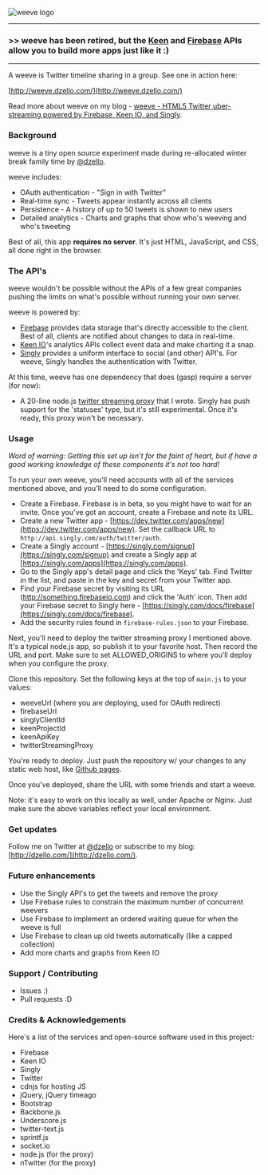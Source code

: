 ![weeve logo](https://raw.github.com/dzello/weeve/master/www/images/weeve.png "Weeve logo")

---

### >> weeve has been retired, but the [Keen](https://keen.io) and [Firebase](https://firebase.com) APIs allow you to build more apps just like it :)

---

A weeve is Twitter timeline sharing in a group. See one in action here:

[http://weeve.dzello.com/](http://weeve.dzello.com/)

Read more about weeve on my blog - [weeve - HTML5 Twitter uber-streaming powered by Firebase, Keen IO, and Singly](https://dzello.com/blog/2012/12/24/weeve-html5-twitter-uber-streaming-powered-by-firebase-keenio-and-singly/).

### Background

weeve is a tiny open source experiment made during re-allocated winter break
family time by [@dzello](https://twitter.com/dzello).

weeve includes:

* OAuth authentication - "Sign in with Twitter"
* Real-time sync - Tweets appear instantly across all clients
* Persistence - A history of up to 50 tweets is shown to new users
* Detailed analytics - Charts and graphs that show who's weeving and who's tweeting

Best of all, this app **requires no server**. It's just HTML, JavaScript, and CSS, all done right in the browser.

### The API's

weeve wouldn't be possible without the APIs of a few great companies pushing the limits on
what's possible without running your own server.

weeve is powered by:

* [Firebase](http://firebase.com) provides data storage that's directly accessible to the client. Best of all, clients are notified about changes to data in real-time.
* [Keen IO](http://keen.io)'s analytics APIs collect event data and make charting it a snap.
* [Singly](http://singly.com) provides a uniform interface to social (and other) API's. For weeve, Singly handles the authentication with Twitter.

At this time, weeve has one dependency that does (gasp) require a server (for now):

* A 20-line node.js [twitter streaming proxy](https://github.com/dzello/twitter-stream-proxy) that I wrote. Singly has push support for
  the 'statuses' type, but it's still experimental. Once it's ready, this proxy won't be necessary.

### Usage

*Word of warning: Getting this set up isn't for the faint of heart, but if have a good working knowledge of these components it's not too hard!*

To run your own weeve, you'll need accounts with all of the services mentioned above, and you'll need to do some configuration.

* Create a Firebase. Firebase is in beta, so you might have to wait for an invite. Once you've got an account, create a Firebase and note its URL.
* Create a new Twitter app - [https://dev.twitter.com/apps/new](https://dev.twitter.com/apps/new). Set the callback URL to `http://api.singly.com/auth/twitter/auth`.
* Create a Singly account - [https://singly.com/signup](https://singly.com/signup) and create a Singly app at [https://singly.com/apps](https://singly.com/apps).
* Go to the Singly app's detail page and click the 'Keys' tab. Find Twitter in the list, and paste in the key and secret from your Twitter app.
* Find your Firebase secret by visiting its URL (http://something.firebaseio.com) and click the 'Auth' icon. Then add your Firebase secret to Singly here - [https://singly.com/docs/firebase](https://singly.com/docs/firebase).
* Add the security rules found in `firebase-rules.json` to your Firebase.

Next, you'll need to deploy the twitter streaming proxy I mentioned above. It's a typical node.js app, so publish it to your favorite host. Then record the URL and port. Make sure to set ALLOWED_ORIGINS to where you'll deploy when you configure the proxy.

Clone this repository. Set the following keys at the top of `main.js` to your values:

* weeveUrl (where you are deploying, used for OAuth redirect)
* firebaseUrl
* singlyClientId
* keenProjectId
* keenApiKey
* twitterStreamingProxy

You're ready to deploy. Just push the repository w/ your changes to any static web host, like [Github pages](http://pages.github.com/).

Once you've deployed, share the URL with some friends and start a weeve.

Note: it's easy to work on this locally as well, under Apache or Nginx. Just make sure the above variables reflect your local environment.

### Get updates
Follow me on Twitter at [@dzello](http://twitter.com/dzello) or subscribe to my blog: [http://dzello.com/](http://dzello.com/).

### Future enhancements
* Use the Singly API's to get the tweets and remove the proxy
* Use Firebase rules to constrain the maximum number of concurrent weevers
* Use Firebase to implement an ordered waiting queue for when the weeve is full
* Use Firebase to clean up old tweets automatically (like a capped collection)
* Add more charts and graphs from Keen IO

### Support / Contributing
* Issues :)
* Pull requests :D

### Credits & Acknowledgements

Here's a list of the services and open-source software used in this project:

* Firebase
* Keen IO
* Singly
* Twitter
* cdnjs for hosting JS
* jQuery, jQuery timeago
* Bootstrap
* Backbone.js
* Underscore.js
* twitter-text.js
* sprintf.js
* socket.io
* node.js (for the proxy)
* nTwitter (for the proxy)

